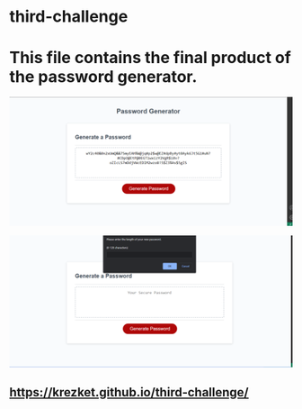 # third-challenge
# This file contains the final product of the password generator.

![alt text](./assets/screenshots/Screenshot%202023-03-29%20173939.png)


![alt text](./assets/screenshots/Screenshot%202023-03-29%20173905.png)

## https://krezket.github.io/third-challenge/
